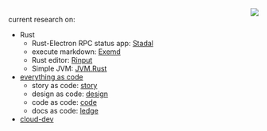 <img align="right" src="https://github-readme-stats.vercel.app/api?username=phodal&show_icons=true&icon_color=805AD5&text_color=718096&bg_color=ffffff&hide_title=true" />

current research on:

 - Rust
    - Rust-Electron RPC status app: [Stadal](https://github.com/phodal/stadal/)
    - execute markdown: [Exemd](https://github.com/phodal/exemd)
    - Rust editor: [Rinput](https://github.com/phodal/rinput)
    - Simple JVM: [JVM.Rust](https://github.com/phodal/jvm.rust)
 - [everything as code](https://github.com/phodal/ascode.ink)
    - story as code: [story](https://github.com/phodal/story)
    - design as code: [design](https://github.com/phodal/phodal)
    - code as code: [code](https://github.com/phodal/code)
    - docs as code: [ledge](https://github.com/phodal/ledge)
 - [cloud-dev](https://github.com/phodal/cloud-dev)
